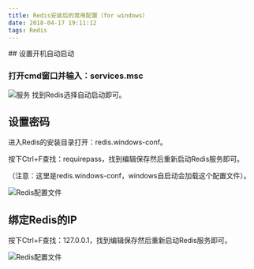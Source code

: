 ```yaml
---
title: Redis安装后的常用配置（for windows）
date: 2018-04-17 19:11:12
tags: Redis
---
```

<meta name="referrer" content="no-referrer" />
## 设置开机自动启动

### 打开cmd窗口并输入：services.msc
![服务](https://img-blog.csdn.net/20180125220953786?watermark/2/text/aHR0cDovL2Jsb2cuY3Nkbi5uZXQvaGtoaGti/font/5a6L5L2T/fontsize/400/fill/I0JBQkFCMA==/dissolve/70/gravity/SouthEast)
找到Redis选择自动启动即可。

## 设置密码

进入Redis的安装目录打开：redis.windows-conf。

按下Ctrl+F查找：requirepass，找到编辑保存然后重新启动Redis服务即可。

（注意：这里是redis.windows-conf，windows自启动会加载这个配置文件）。

![Redis配置文件](https://img-blog.csdn.net/20180125235022199?watermark/2/text/aHR0cDovL2Jsb2cuY3Nkbi5uZXQvaGtoaGti/font/5a6L5L2T/fontsize/400/fill/I0JBQkFCMA==/dissolve/70/gravity/SouthEast)

## 绑定Redis的IP
按下Ctrl+F查找：127.0.0.1，找到编辑保存然后重新启动Redis服务即可。

![Redis配置文件](https://img-blog.csdn.net/20180125235857019?watermark/2/text/aHR0cDovL2Jsb2cuY3Nkbi5uZXQvaGtoaGti/font/5a6L5L2T/fontsize/400/fill/I0JBQkFCMA==/dissolve/70/gravity/SouthEast)